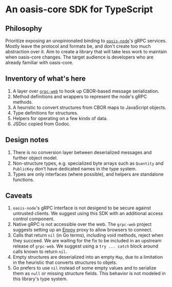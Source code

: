 # An oasis-core SDK for TypeScript

## Philosophy

Prioritize exposing an unopinionated binding to
[`oasis-node`](https://github.com/oasisprotocol/oasis-core/tree/master/go/oasis-node)'s gRPC
services.
Mostly leave the protocol and formats be, and don't create too much abstraction over it.
Aim to create a library that will take less work to maintain when oasis-core changes.
The target audience is developers who are already familiar with oasis-core.

## Inventory of what's here

1. A layer over [`grpc-web`](https://github.com/grpc/grpc-web) to hook up CBOR-based message
serialization.
1. Method definitions and wrappers to represent the node's gRPC methods.
1. A heuristic to convert structures from CBOR maps to JavaScript objects.
1. Type definitions for structures.
1. Helpers for operating on a few kinds of data.
1. JSDoc copied from Godoc.

## Design notes

1. There is no conversion layer between deserialized messages and further object model.
1. Non-structure types, e.g. specialized byte arrays such as `Quantity` and `PublicKey` don't have
dedicated names in the type system.
1. Types are only interfaces (where possible), and helpers are standalone functions.

## Caveats

1. `oasis-node`'s gRPC interface is not desigend to be secure against untrusted clients. We suggest
using this SDK with an additional access control component.
1. Native gRPC is not accessible over the web. The `grpc-web` project suggests setting up an
[Envoy](https://www.envoyproxy.io/) proxy to allow browsers to connect.
1. Calls that return `nil` (in Go terms), including void methods, reject when they succeed. We are
waiting for the fix to be included in an upstream release of `grpc-web`. We suggest using a
`try ... catch` block around calls known to return `nil`.
1. Empty structures are deserialized into an empty `Map`, due to a limitation in the heuristic that
converts structures to objets.
1. Go prefers to use `nil` instead of some empty values and to serialize them as `null` or missing
structure fields. This behavior is not modeled in this library's type system.
